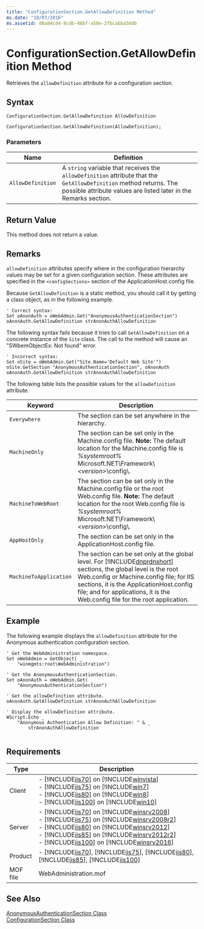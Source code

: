 ```yaml
---
title: "ConfigurationSection.GetAllowDefinition Method"
ms.date: "10/07/2016"
ms.assetid: d8a84cd4-8cdb-48bf-a50e-2fbcabba56db
---
```

# ConfigurationSection.GetAllowDefinition Method

Retrieves the `allowDefinition` attribute for a configuration section.  
  
## Syntax  
  
```vbs  
ConfigurationSection.GetAllowDefinition AllowDefinition  
```  
  
```jscript#  
ConfigurationSection.GetAllowDefinition(AllowDefinition);  
```  
  
### Parameters  
  
|Name|Definition|  
|----------|----------------|  
|`AllowDefinition`|A `string` variable that receives the `allowDefinition` attribute that the `GetAllowDefinition` method returns. The possible attribute values are listed later in the Remarks section.|  
  
## Return Value  

 This method does not return a value.  
  
## Remarks  

 `allowDefinition` attributes specify where in the configuration hierarchy values may be set for a given configuration section. These attributes are specified in the `<configSections>` section of the ApplicationHost.config file.  
  
 Because `GetAllowDefinition` is a static method, you should call it by getting a class object, as in the following example.  
  
```  
' Correct syntax:  
Set oAnonAuth = oWebAdmin.Get("AnonymousAuthenticationSection")  
oAnonAuth.GetAllowDefinition strAnonAuthAllowDefinition  
```  
  
 The following syntax fails because it tries to call `GetAllowDefinition` on a concrete instance of the `Site` class. The call to the method will cause an "SWbemObjectEx: Not found" error.  
  
```  
' Incorrect syntax:  
Set oSite = oWebAdmin.Get("Site.Name='Default Web Site'")  
oSite.GetSection "AnonymousAuthenticationSection", oAnonAuth  
oAnonAuth.GetAllowDefinition strAnonAuthAllowDefinition  
```  
  
 The following table lists the possible values for the `allowDefinition` attribute.  
  
|Keyword|Description|  
|-------------|-----------------|  
|`Everywhere`|The section can be set anywhere in the hierarchy.|  
|`MachineOnly`|The section can be set only in the Machine.config file. **Note:**  The default location for the Machine.config file is *%systemroot%* Microsoft.NET\Framework\\*\<version>*\config\\.|  
|`MachineToWebRoot`|The section can be set only in the Machine.config file or the root Web.config file. **Note:**  The default location for the root Web.config file is *%systemroot%* Microsoft.NET\Framework\\*\<version>*\config\\.|  
|`AppHostOnly`|The section can be set only in the ApplicationHost.config file.|  
|`MachineToApplication`|The section can be set only at the global level. For [!INCLUDE[dnprdnshort](../wmi-provider/includes/dnprdnshort-md.md)] sections, the global level is the root Web.config or Machine.config file; for IIS sections, it is the ApplicationHost.config file; and for applications, it is the Web.config file for the root application.|  
  
## Example  

 The following example displays the `allowDefinition` attribute for the Anonymous authentication configuration section.  
  
```  
' Get the WebAdministration namespace.  
Set oWebAdmin = GetObject( _  
    "winmgmts:root\WebAdministration")  
  
' Get the AnonymousAuthenticationSection.  
Set oAnonAuth = oWebAdmin.Get( _  
    "AnonymousAuthenticationSection")  
  
' Get the allowDefinition attribute.  
oAnonAuth.GetAllowDefinition strAnonAuthAllowDefinition  
  
' Display the allowDefinition attribute.  
WScript.Echo _  
    "Anonymous Authentication Allow Definition: " & _  
        strAnonAuthAllowDefinition  
  
```  
  
## Requirements  
  
|Type|Description|  
|----------|-----------------|  
|Client|-   [!INCLUDE[iis70](../wmi-provider/includes/iis70-md.md)] on [!INCLUDE[winvista](../wmi-provider/includes/winvista-md.md)]<br />-   [!INCLUDE[iis75](../wmi-provider/includes/iis75-md.md)] on [!INCLUDE[win7](../wmi-provider/includes/win7-md.md)]<br />-   [!INCLUDE[iis80](../wmi-provider/includes/iis80-md.md)] on [!INCLUDE[win8](../wmi-provider/includes/win8-md.md)]<br />-   [!INCLUDE[iis100](../wmi-provider/includes/iis100-md.md)] on [!INCLUDE[win10](../wmi-provider/includes/win10-md.md)]|  
|Server|-   [!INCLUDE[iis70](../wmi-provider/includes/iis70-md.md)] on [!INCLUDE[winsrv2008](../wmi-provider/includes/winsrv2008-md.md)]<br />-   [!INCLUDE[iis75](../wmi-provider/includes/iis75-md.md)] on [!INCLUDE[winsrv2008r2](../wmi-provider/includes/winsrv2008r2-md.md)]<br />-   [!INCLUDE[iis80](../wmi-provider/includes/iis80-md.md)] on [!INCLUDE[winsrv2012](../wmi-provider/includes/winsrv2012-md.md)]<br />-   [!INCLUDE[iis85](../wmi-provider/includes/iis85-md.md)] on [!INCLUDE[winsrv2012r2](../wmi-provider/includes/winsrv2012r2-md.md)]<br />-   [!INCLUDE[iis100](../wmi-provider/includes/iis100-md.md)] on [!INCLUDE[winsrv2016](../wmi-provider/includes/winsrv2016-md.md)]|  
|Product|-   [!INCLUDE[iis70](../wmi-provider/includes/iis70-md.md)], [!INCLUDE[iis75](../wmi-provider/includes/iis75-md.md)], [!INCLUDE[iis80](../wmi-provider/includes/iis80-md.md)], [!INCLUDE[iis85](../wmi-provider/includes/iis85-md.md)], [!INCLUDE[iis100](../wmi-provider/includes/iis100-md.md)]|  
|MOF file|WebAdministration.mof|  
  
## See Also  

 [AnonymousAuthenticationSection Class](../wmi-provider/anonymousauthenticationsection-class.md)   
 [ConfigurationSection Class](../wmi-provider/configurationsection-class.md)
